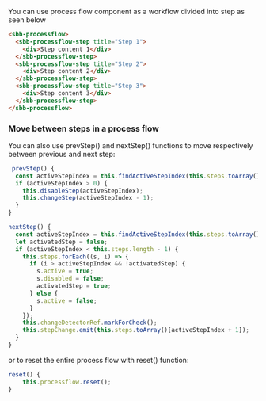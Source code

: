 You can use process flow component as a workflow divided into step as seen below

```html
<sbb-processflow>
  <sbb-processflow-step title="Step 1">
    <div>Step content 1</div>
  </sbb-processflow-step>
  <sbb-processflow-step title="Step 2">
    <div>Step content 2</div>
  </sbb-processflow-step>
  <sbb-processflow-step title="Step 3">
    <div>Step content 3</div>
  </sbb-processflow-step>
</sbb-processflow>
```

### Move between steps in a process flow

You can also use prevStep() and nextStep() functions to move respectively between previous and next step:

```ts
 prevStep() {
  const activeStepIndex = this.findActiveStepIndex(this.steps.toArray());
  if (activeStepIndex > 0) {
    this.disableStep(activeStepIndex);
    this.changeStep(activeStepIndex - 1);
  }
}
```

```ts
nextStep() {
  const activeStepIndex = this.findActiveStepIndex(this.steps.toArray());
  let activatedStep = false;
  if (activeStepIndex < this.steps.length - 1) {
    this.steps.forEach((s, i) => {
      if (i > activeStepIndex && !activatedStep) {
        s.active = true;
        s.disabled = false;
        activatedStep = true;
      } else {
        s.active = false;
      }
    });
    this.changeDetectorRef.markForCheck();
    this.stepChange.emit(this.steps.toArray()[activeStepIndex + 1]);
  }
}
```

or to reset the entire process flow with reset() function:

```ts
reset() {
    this.processflow.reset();
}
```
